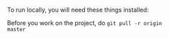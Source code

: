 To run locally, you will need these things installed:




Before you work on the project, do <code>git pull -r origin master</code>
